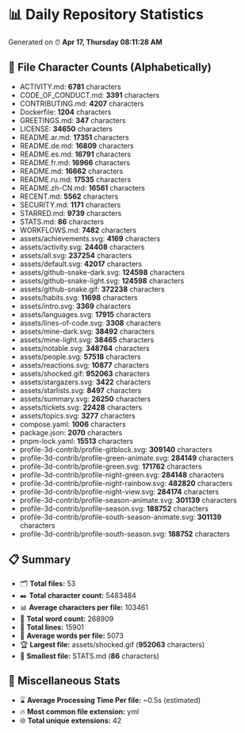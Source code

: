 # 📊 Daily Repository Statistics
Generated on ⏰ **Apr 17, Thursday 08:11:28 AM**

## 📂 File Character Counts (Alphabetically)
- ACTIVITY.md: **6781** characters
- CODE_OF_CONDUCT.md: **3391** characters
- CONTRIBUTING.md: **4207** characters
- Dockerfile: **1204** characters
- GREETINGS.md: **347** characters
- LICENSE: **34650** characters
- README.ar.md: **17351** characters
- README.de.md: **16809** characters
- README.es.md: **16791** characters
- README.fr.md: **16966** characters
- README.md: **16662** characters
- README.ru.md: **17535** characters
- README.zh-CN.md: **16561** characters
- RECENT.md: **5562** characters
- SECURITY.md: **1171** characters
- STARRED.md: **9739** characters
- STATS.md: **86** characters
- WORKFLOWS.md: **7482** characters
- assets/achievements.svg: **4169** characters
- assets/activity.svg: **24408** characters
- assets/all.svg: **237254** characters
- assets/default.svg: **42017** characters
- assets/github-snake-dark.svg: **124598** characters
- assets/github-snake-light.svg: **124598** characters
- assets/github-snake.gif: **372238** characters
- assets/habits.svg: **11698** characters
- assets/intro.svg: **3369** characters
- assets/languages.svg: **17915** characters
- assets/lines-of-code.svg: **3308** characters
- assets/mine-dark.svg: **38492** characters
- assets/mine-light.svg: **38465** characters
- assets/notable.svg: **348764** characters
- assets/people.svg: **57518** characters
- assets/reactions.svg: **10877** characters
- assets/shocked.gif: **952063** characters
- assets/stargazers.svg: **3422** characters
- assets/starlists.svg: **8497** characters
- assets/summary.svg: **26250** characters
- assets/tickets.svg: **22428** characters
- assets/topics.svg: **3277** characters
- compose.yaml: **1006** characters
- package.json: **2070** characters
- pnpm-lock.yaml: **15513** characters
- profile-3d-contrib/profile-gitblock.svg: **309140** characters
- profile-3d-contrib/profile-green-animate.svg: **284149** characters
- profile-3d-contrib/profile-green.svg: **171762** characters
- profile-3d-contrib/profile-night-green.svg: **284148** characters
- profile-3d-contrib/profile-night-rainbow.svg: **482820** characters
- profile-3d-contrib/profile-night-view.svg: **284174** characters
- profile-3d-contrib/profile-season-animate.svg: **301139** characters
- profile-3d-contrib/profile-season.svg: **188752** characters
- profile-3d-contrib/profile-south-season-animate.svg: **301139** characters
- profile-3d-contrib/profile-south-season.svg: **188752** characters

## 📋 Summary
- 🗂️ **Total files:** 53
- ✒️ **Total character count:** 5483484
- 📊 **Average characters per file:** 103461
- 📝 **Total word count:** 268909
- 🧾 **Total lines:** 15901
- 📐 **Average words per file:** 5073
- 🏆 **Largest file:** assets/shocked.gif (**952063** characters)
- 🥉 **Smallest file:** STATS.md (**86** characters)

## 🌟 Miscellaneous Stats
- ⌛ **Average Processing Time Per file:** ~0.5s (estimated)
- 🔥 **Most common file extension:** yml
- 🌐 **Total unique extensions:** 42
